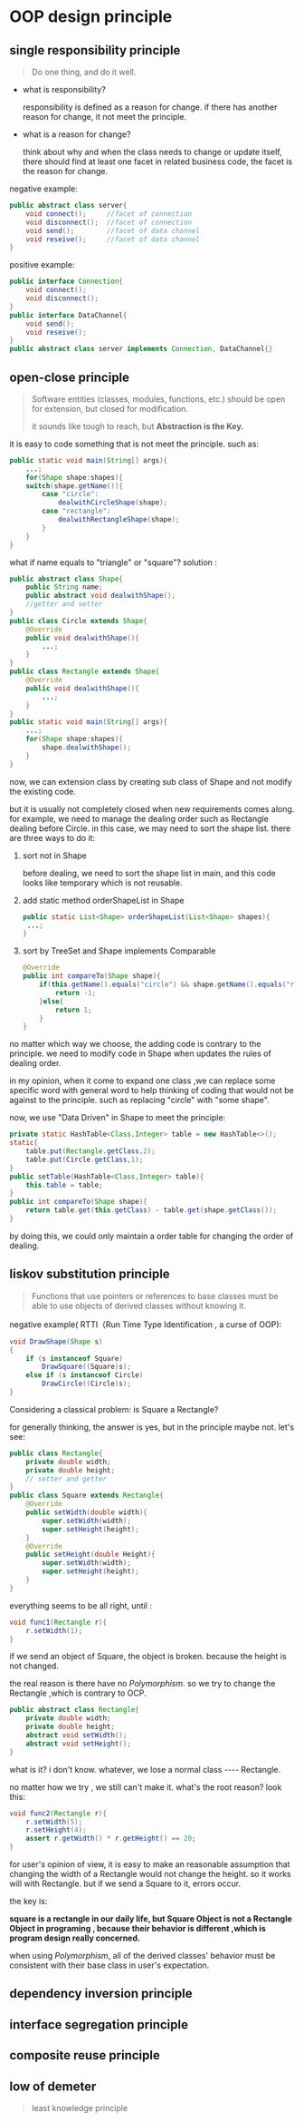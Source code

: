 # OOP design principle

## single responsibility principle

> Do one thing, and do it well.

- what is responsibility?

  responsibility is defined as a reason for change. if there has another reason for change, it not meet the principle.

- what is a reason for change?

  think about why and when the class needs to change or update itself, there should find at least one facet in related business code, the facet is the reason for change.

negative example:

```java
public abstract class server{ 
    void connect();		//facet of connection
    void disconnect();	//facet of connection
    void send(); 		//facet of data channel
    void reseive();		//facet of data channel
}
```

positive example:

```java
public interface Connection{
    void connect();		
    void disconnect();
}
public interface DataChannel{
    void send();
    void reseive();
}
public abstract class server implements Connection, DataChannel{}
```

## open-close principle

> Software entities (classes, modules, functions, etc.) should be open for extension, but closed for modification.
>
> it sounds like tough to reach, but **Abstraction is the Key.**

it is easy to code something that is not meet the principle. such as:

```java
public static void main(String[] args){
    ...;
    for(Shape shape:shapes){
    switch(shape.getName()){
        case "circle":
            dealwithCircleShape(shape);
        case "rectangle":
            dealwithRectangleShape(shape);
        }
    }
}

```

what if name equals to "triangle" or "square"? solution :

```java
public abstract class Shape{
    public String name;
    public abstract void dealwithShape();
    //getter and setter
}
public class Circle extends Shape{ 
    @Override
    public void dealwithShape(){
        ...;
    }
}
public class Rectangle extends Shape{ 
    @Override
    public void dealwithShape(){
        ...;
    }
}
public static void main(String[] args){
    ...;
    for(Shape shape:shapes){
    	shape.dealwithShape();
    }
}
```

now, we can extension class by creating sub class of Shape and not modify the existing code.

but it is usually not completely closed when new requirements comes along. for example, we need to manage the dealing order such as Rectangle dealing before Circle. in this case, we may need to sort the shape list. there are three ways to do it:

1. sort not in Shape

   before dealing, we need to sort the shape list in main, and this code looks like temporary which is not reusable.

2. add static method orderShapeList in Shape

   ```java
   public static List<Shape> orderShapeList(List<Shape> shapes){
   	...;
   }
   ```

3. sort by TreeSet and Shape implements Comparable

   ```java
   @Override
   public int compareTo(Shape shape){
       if(this.getName().equals("circle") && shape.getName().equals("rectangle")){
           return -1;
       }else{
           return 1;
       }
   }
   ```

no matter which way we choose, the adding code is  contrary to the principle. we need to modify code in Shape when updates the rules of dealing order. 

in my opinion, when it come to expand one class ,we can replace some specific word with general word to help thinking of coding that would not be against to the principle. such as replacing "circle" with "some shape".

now, we use "Data Driven"  in Shape to meet the principle:

```java
private static HashTable<Class,Integer> table = new HashTable<>();
static{
    table.put(Rectangle.getClass,2);
    table.put(Circle.getClass,1);
}
public setTable(HashTable<Class,Integer> table){
    this.table = table;
}
public int compareTo(Shape shape){
	return table.get(this.getClass) - table.get(shape.getClass());
}
```

by doing this, we could only maintain a order table for changing the order of dealing. 

## liskov substitution principle

> Functions that use pointers or references to base classes must be able to use objects of derived classes without knowing it.

negative example( RTTI（Run Time Type Identification , a curse of OOP):

```java
void DrawShape(Shape s)
{
    if (s instanceof Square)
        DrawSquare((Square)s);
    else if (s instanceof Circle)
        DrawCircle((Circle)s);
}
```

Considering a classical problem: is Square a Rectangle?

for generally thinking, the answer is yes, but in the principle maybe not. let's see:

```java
public class Rectangle{
    private double width;
    private double height;
    // setter and getter
}
public class Square extends Rectangle{
    @Override
    public setWidth(double width){
        super.setWidth(width);
        super.setHeight(height);
    }
    @Override
    public setHeight(double Height){
		super.setWidth(width);
        super.setHeight(height);
    }
}
```

everything seems to be all right, until :

```java
void func1(Rectangle r){
    r.setWidth(1);
}
```

if we send an object of Square, the object is broken. because the height is not changed.

the real reason is there have no *Polymorphism*. so we try to change the Rectangle ,which is contrary to OCP.

```java
public abstract class Rectangle{
    private double width;
    private double height;
    abstract void setWidth();
    abstract void setHeight();
}
```

what is it? i don't know. whatever,  we lose a normal class ---- Rectangle. 

no matter how we try , we still can't make it. what's the root reason? look this:

```java
void func2(Rectangle r){
    r.setWidth(5);
    r.setHeight(4);
    assert r.getWidth() * r.getHeight() == 20;
}
```

for user's opinion of view, it is easy to make an reasonable assumption that changing the width of a Rectangle would not change the height. so it works will with Rectangle. but if we send a Square to it, errors occur. 

the key is:

**square is a rectangle in our daily life, but Square Object is not a Rectangle Object in programing , because their behavior is different ,which is program design really concerned.**

when using *Polymorphism*, all of the derived classes' behavior must be consistent with their base class in user's expectation.

## dependency inversion principle

## interface segregation principle

## composite reuse principle

## low of demeter

> least knowledge principle

